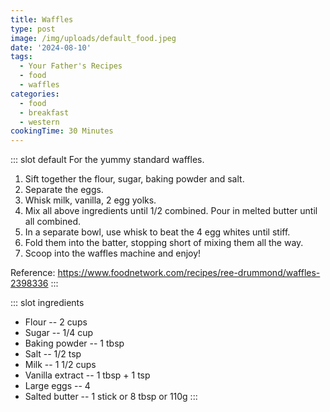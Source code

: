 ```yaml
---
title: Waffles
type: post
image: /img/uploads/default_food.jpeg
date: '2024-08-10'
tags:
  - Your Father's Recipes
  - food
  - waffles
categories:
  - food
  - breakfast
  - western
cookingTime: 30 Minutes
---
```

::: slot default
For the yummy standard waffles.
<!-- more -->
1. Sift together the flour, sugar, baking powder and salt.
2. Separate the eggs.
3. Whisk milk, vanilla, 2 egg yolks.
4. Mix all above ingredients until 1/2 combined. Pour in melted butter until all combined.
5. In a separate bowl, use whisk to beat the 4 egg whites until stiff.
6. Fold them into the batter, stopping short of mixing them all the way.
7. Scoop into the waffles machine and enjoy!

Reference: https://www.foodnetwork.com/recipes/ree-drummond/waffles-2398336
:::

::: slot ingredients
- Flour -- 2 cups
- Sugar -- 1/4 cup
- Baking powder -- 1 tbsp
- Salt -- 1/2 tsp
- Milk -- 1 1/2 cups
- Vanilla extract -- 1 tbsp + 1 tsp
- Large eggs -- 4
- Salted butter -- 1 stick or 8 tbsp or 110g
:::
